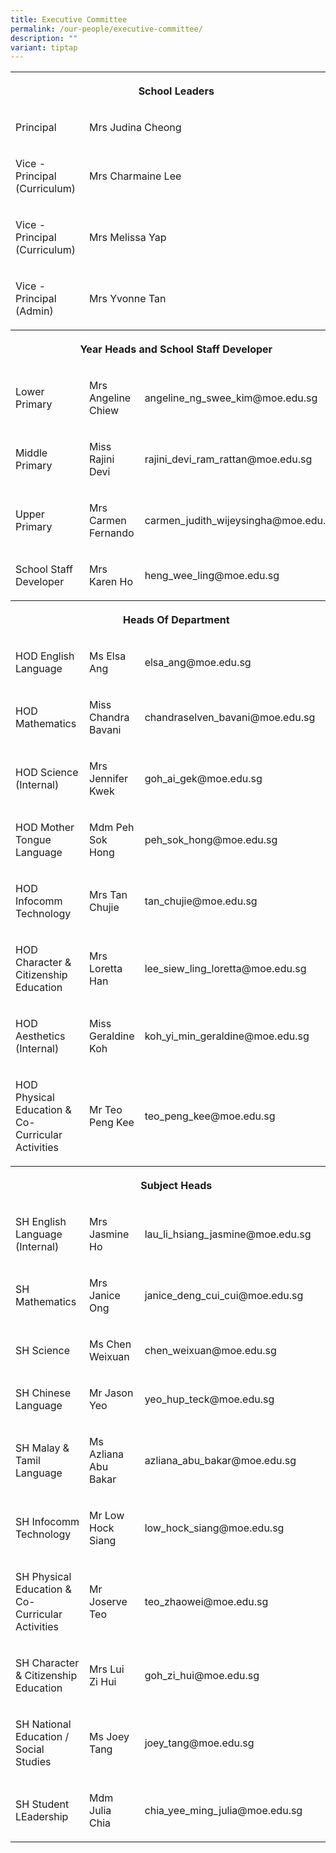 ```yaml
---
title: Executive Committee
permalink: /our-people/executive-committee/
description: ""
variant: tiptap
---
```

<table style="minWidth: 75px">
<colgroup>
<col>
<col>
<col>
</colgroup>
<tbody>
<tr>
<th rowspan="1" colspan="3">
<p>School Leaders</p>
</th>
</tr>
<tr>
<td rowspan="1" colspan="1">
<p>Principal</p>
</td>
<td rowspan="1" colspan="2">
<p>Mrs Judina Cheong</p>
</td>
</tr>
<tr>
<td rowspan="1" colspan="1">
<p>Vice - Principal (Curriculum)</p>
</td>
<td rowspan="1" colspan="2">
<p>Mrs Charmaine Lee</p>
</td>
</tr>
<tr>
<td rowspan="1" colspan="1">
<p>Vice - Principal (Curriculum)</p>
</td>
<td rowspan="1" colspan="2">
<p>Mrs Melissa Yap</p>
</td>
</tr>
<tr>
<td rowspan="1" colspan="1">
<p>Vice - Principal (Admin)</p>
</td>
<td rowspan="1" colspan="2">
<p>Mrs Yvonne Tan</p>
</td>
</tr>
<tr>
<th rowspan="1" colspan="3">
<p>Year Heads and School Staff Developer</p>
</th>
</tr>
<tr>
<td rowspan="1" colspan="1">
<p>Lower Primary</p>
</td>
<td rowspan="1" colspan="1">
<p>Mrs Angeline Chiew</p>
</td>
<td rowspan="1" colspan="1">
<p>angeline_ng_swee_kim@moe.edu.sg</p>
</td>
</tr>
<tr>
<td rowspan="1" colspan="1">
<p>Middle Primary</p>
</td>
<td rowspan="1" colspan="1">
<p>Miss Rajini Devi</p>
</td>
<td rowspan="1" colspan="1">
<p>rajini_devi_ram_rattan@moe.edu.sg</p>
</td>
</tr>
<tr>
<td rowspan="1" colspan="1">
<p>Upper Primary</p>
</td>
<td rowspan="1" colspan="1">
<p>Mrs Carmen Fernando</p>
</td>
<td rowspan="1" colspan="1">
<p>carmen_judith_wijeysingha@moe.edu.sg</p>
</td>
</tr>
<tr>
<td rowspan="1" colspan="1">
<p>School Staff Developer</p>
</td>
<td rowspan="1" colspan="1">
<p>Mrs Karen Ho</p>
</td>
<td rowspan="1" colspan="1">
<p>heng_wee_ling@moe.edu.sg</p>
</td>
</tr>
<tr>
<th rowspan="1" colspan="3">
<p>Heads Of Department</p>
</th>
</tr>
<tr>
<td rowspan="1" colspan="1">
<p>HOD English Language</p>
</td>
<td rowspan="1" colspan="1">
<p>Ms Elsa Ang</p>
</td>
<td rowspan="1" colspan="1">
<p>elsa_ang@moe.edu.sg</p>
</td>
</tr>
<tr>
<td rowspan="1" colspan="1">
<p>HOD Mathematics</p>
</td>
<td rowspan="1" colspan="1">
<p>Miss Chandra Bavani</p>
</td>
<td rowspan="1" colspan="1">
<p>chandraselven_bavani@moe.edu.sg</p>
</td>
</tr>
<tr>
<td rowspan="1" colspan="1">
<p>HOD Science (Internal)</p>
</td>
<td rowspan="1" colspan="1">
<p>Mrs Jennifer Kwek</p>
</td>
<td rowspan="1" colspan="1">
<p>goh_ai_gek@moe.edu.sg</p>
</td>
</tr>
<tr>
<td rowspan="1" colspan="1">
<p>HOD Mother Tongue Language</p>
</td>
<td rowspan="1" colspan="1">
<p>Mdm Peh Sok Hong</p>
</td>
<td rowspan="1" colspan="1">
<p>peh_sok_hong@moe.edu.sg</p>
</td>
</tr>
<tr>
<td rowspan="1" colspan="1">
<p>HOD Infocomm Technology</p>
</td>
<td rowspan="1" colspan="1">
<p>Mrs Tan Chujie</p>
</td>
<td rowspan="1" colspan="1">
<p>tan_chujie@moe.edu.sg</p>
</td>
</tr>
<tr>
<td rowspan="1" colspan="1">
<p>HOD Character &amp; Citizenship Education</p>
</td>
<td rowspan="1" colspan="1">
<p>Mrs Loretta Han</p>
</td>
<td rowspan="1" colspan="1">
<p>lee_siew_ling_loretta@moe.edu.sg</p>
</td>
</tr>
<tr>
<td rowspan="1" colspan="1">
<p>HOD Aesthetics (Internal)</p>
</td>
<td rowspan="1" colspan="1">
<p>Miss Geraldine Koh</p>
</td>
<td rowspan="1" colspan="1">
<p>koh_yi_min_geraldine@moe.edu.sg</p>
</td>
</tr>
<tr>
<td rowspan="1" colspan="1">
<p>HOD Physical Education &amp; Co-Curricular Activities</p>
</td>
<td rowspan="1" colspan="1">
<p>Mr Teo Peng Kee</p>
</td>
<td rowspan="1" colspan="1">
<p>teo_peng_kee@moe.edu.sg</p>
</td>
</tr>
<tr>
<th rowspan="1" colspan="3">
<p>Subject Heads</p>
</th>
</tr>
<tr>
<td rowspan="1" colspan="1">
<p>SH English Language (Internal)</p>
</td>
<td rowspan="1" colspan="1">
<p>Mrs Jasmine Ho</p>
</td>
<td rowspan="1" colspan="1">
<p>lau_li_hsiang_jasmine@moe.edu.sg</p>
</td>
</tr>
<tr>
<td rowspan="1" colspan="1">
<p>SH Mathematics</p>
</td>
<td rowspan="1" colspan="1">
<p>Mrs Janice Ong</p>
</td>
<td rowspan="1" colspan="1">
<p>janice_deng_cui_cui@moe.edu.sg</p>
</td>
</tr>
<tr>
<td rowspan="1" colspan="1">
<p>SH Science</p>
</td>
<td rowspan="1" colspan="1">
<p>Ms Chen Weixuan</p>
</td>
<td rowspan="1" colspan="1">
<p>chen_weixuan@moe.edu.sg</p>
</td>
</tr>
<tr>
<td rowspan="1" colspan="1">
<p>SH Chinese Language</p>
</td>
<td rowspan="1" colspan="1">
<p>Mr Jason Yeo</p>
</td>
<td rowspan="1" colspan="1">
<p>yeo_hup_teck@moe.edu.sg</p>
</td>
</tr>
<tr>
<td rowspan="1" colspan="1">
<p>SH Malay &amp; Tamil Language</p>
</td>
<td rowspan="1" colspan="1">
<p>Ms Azliana Abu Bakar</p>
</td>
<td rowspan="1" colspan="1">
<p>azliana_abu_bakar@moe.edu.sg</p>
</td>
</tr>
<tr>
<td rowspan="1" colspan="1">
<p>SH&nbsp;Infocomm Technology</p>
</td>
<td rowspan="1" colspan="1">
<p>Mr Low Hock Siang</p>
</td>
<td rowspan="1" colspan="1">
<p>low_hock_siang@moe.edu.sg</p>
</td>
</tr>
<tr>
<td rowspan="1" colspan="1">
<p>SH Physical Education &amp; Co-Curricular Activities</p>
</td>
<td rowspan="1" colspan="1">
<p>Mr Joserve Teo</p>
</td>
<td rowspan="1" colspan="1">
<p>teo_zhaowei@moe.edu.sg</p>
</td>
</tr>
<tr>
<td rowspan="1" colspan="1">
<p>SH Character &amp; Citizenship Education</p>
</td>
<td rowspan="1" colspan="1">
<p>Mrs Lui Zi Hui</p>
</td>
<td rowspan="1" colspan="1">
<p>goh_zi_hui@moe.edu.sg</p>
</td>
</tr>
<tr>
<td rowspan="1" colspan="1">
<p>SH National Education / Social Studies</p>
</td>
<td rowspan="1" colspan="1">
<p>Ms Joey Tang</p>
</td>
<td rowspan="1" colspan="1">
<p>joey_tang@moe.edu.sg</p>
</td>
</tr>
<tr>
<td rowspan="1" colspan="1">
<p>SH Student LEadership</p>
</td>
<td rowspan="1" colspan="1">
<p>Mdm Julia Chia</p>
</td>
<td rowspan="1" colspan="1">
<p>chia_yee_ming_julia@moe.edu.sg</p>
</td>
</tr>
</tbody>
</table>
<p></p>